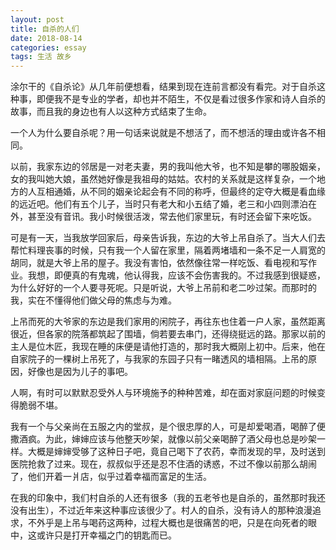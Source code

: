 ```yaml
---
layout: post
title: 自杀的人们
date: 2018-08-14
categories: essay
tags: 生活 故乡
---
```


涂尔干的《自杀论》从几年前便想看，结果到现在连前言都没有看完。对于自杀这种事，即便我不是专业的学者，却也并不陌生，不仅是看过很多作家和诗人自杀的故事，而且我的身边也有人以这种方式结束了生命。

一个人为什么要自杀呢？用一句话来说就是不想活了，而不想活的理由或许各不相同。

以前，我家东边的邻居是一对老夫妻，男的我叫他大爷，也不知是攀的哪股姻亲，女的我叫她大娘，虽然她好像是我祖母的姑姑。农村的关系就是这样复杂，一个地方的人互相通婚，从不同的姻亲论起会有不同的称呼，但最终的定夺大概是看血缘的远近吧。他们有五个儿子，当时只有老大和小五结了婚，老三和小四则漂泊在外，甚至没有音讯。我小时候很活泼，常去他们家里玩，有时还会留下来吃饭。

可是有一天，当我放学回家后，母亲告诉我，东边的大爷上吊自杀了。当大人们去帮忙料理丧事的时候，只有我一个人留在家里，隔着两堵墙和一条不足一人肩宽的胡同，就是大爷上吊的屋子。我没有害怕，依然像往常一样吃饭、看电视和写作业。我想，即便真的有鬼魂，他认得我，应该不会伤害我的。不过我感到很疑惑，为什么好好的一个人要寻死呢。只是听说，大爷上吊前和老二吵过架。而那时的我，实在不懂得他们做父母的焦虑与为难。

上吊而死的大爷家的东边是我们家用的闲院子，再往东也住着一户人家，虽然距离很近，但各家的院落都筑起了围墙，倘若要去串门，还得绕挺远的路。那家以前的主人是位木匠，我现在睡的床便是请他打造的，那时我大概刚上初中。后来，他在自家院子的一棵树上吊死了，与我家的东园子只有一睹透风的墙相隔。上吊的原因，好像也是因为儿子的事吧。

人啊，有时可以默默忍受外人与环境施予的种种苦难，却在面对家庭问题的时候变得脆弱不堪。

我有一个与父亲尚在五服之内的堂叔，是个很忠厚的人，可是却爱喝酒，喝醉了便撒酒疯。为此，婶婶应该与他整天吵架，就像以前父亲喝醉了酒父母也总是吵架一样。大概是婶婶受够了这种日子吧，竟自己喝下了农药，幸而发现的早，及时送到医院抢救了过来。现在，叔叔似乎还是忍不住酒的诱惑，不过不像以前那么胡闹了，他们开着一爿店，似乎过着幸福而富足的生活。

在我的印象中，我们村自杀的人还有很多（我的五老爷也是自杀的，虽然那时我还没有出生），不过近年来这种事应该很少了。村人的自杀，没有诗人的那种浪漫追求，不外乎是上吊与喝药这两种，过程大概也是很痛苦的吧，只是在向死者的眼中，这或许只是打开幸福之门的钥匙而已。